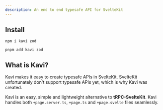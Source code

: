 ```yaml
---
description: An end to end typesafe API for SvelteKit
---
```


## Install

```
npm i kavi zod
```

```
pnpm add kavi zod
```

## What is Kavi?

Kavi makes it easy to create typesafe APIs in SvelteKit. SvelteKit unfortunately don't support typesafe APIs yet, which is why Kavi was created.

Kavi is an easy, simple and lightweight alternative to **tRPC-SvelteKit**. Kavi handles both `+page.server.ts`, `+page.ts` and `+page.svelte` files seamlessly.
